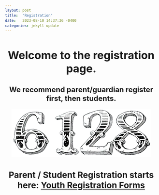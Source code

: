 ```yaml
---
layout: post
title:  "Registration"
date:   2023-08-10 14:37:36 -0400
categories: jekyll update
---
```

<div align="center">
  <h1 style="font-size: 36px;">Welcome to the registration page.</h1>
  <h2 style="font-size: 24px;">We recommend parent/guardian register first, then students.</h2>

  <img src="/_assets/images/6128.png" alt="6128">

  <h1>Parent / Student Registration starts here: <a href="[https://www.firstinspires.org/resource-library/youth-registration-system]">Youth Registration Forms</a></h1>
</div>

<!-- [FIRSTregforms]: https://www.firstinspires.org/resource-library/youth-registration-system -->
